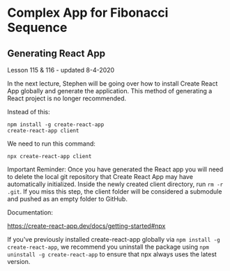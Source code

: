# Complex App for Fibonacci Sequence

## Generating React App
Lesson 115 & 116 - updated 8-4-2020

In the next lecture, Stephen will be going over how to install Create React App globally and generate the application. This method of generating a React project is no longer recommended.

Instead of this:
```
npm install -g create-react-app
create-react-app client
```

We need to run this command:
```
npx create-react-app client
```

Important Reminder:
Once you have generated the React app you will need to delete the local git repository that Create React App may have automatically initialized.
Inside the newly created client directory, run `rm -r .git`.
If you miss this step, the client folder will be considered a submodule and pushed as an empty folder to GitHub.

Documentation:

https://create-react-app.dev/docs/getting-started#npx

If you've previously installed create-react-app globally via `npm install -g create-react-app`, we recommend you uninstall the package using `npm uninstall -g create-react-app` to ensure that npx always uses the latest version.